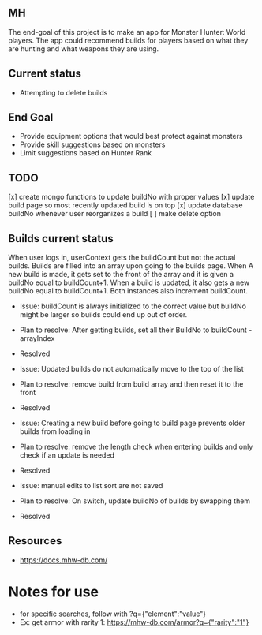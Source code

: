 ## MH

The end-goal of this project is to make an app for Monster Hunter: World players.
The app could recommend builds for players based on what they are hunting and what weapons they are using.

## Current status
* Attempting to delete builds

## End Goal
* Provide equipment options that would best protect against monsters
* Provide skill suggestions based on monsters
* Limit suggestions based on Hunter Rank

## TODO
[x] create mongo functions to update buildNo with proper values
[x] update build page so most recently updated build is on top
[x] update database buildNo whenever user reorganizes a build
[ ] make delete option

## Builds current status
When user logs in, userContext gets the buildCount but not the actual builds. Builds are filled into an array upon going to the builds page.
When A new build is made, it gets set to the front of the array and it is given a buildNo equal to buildCount+1. When a build is updated, it also gets a new buildNo equal to buildCount+1. Both instances also increment buildCount.

* Issue: buildCount is always initialized to the correct value but buildNo might be larger so builds could end up out of order.
* Plan to resolve: After getting builds, set all their BuildNo to buildCount - arrayIndex
* Resolved

* Issue: Updated builds do not automatically move to the top of the list
* Plan to resolve: remove build from build array and then reset it to the front
* Resolved

* Issue: Creating a new build before going to build page prevents older builds from loading in
* Plan to resolve: remove the length check when entering builds and only check if an update is needed
* Resolved

* Issue: manual edits to list sort are not saved
* Plan to resolve: On switch, update buildNo of builds by swapping them
* Resolved

## Resources
* https://docs.mhw-db.com/


# Notes for use
* for specific searches, follow with ?q={"element":"value"}
* Ex: get armor with rarity 1: https://mhw-db.com/armor?q={"rarity":"1"}